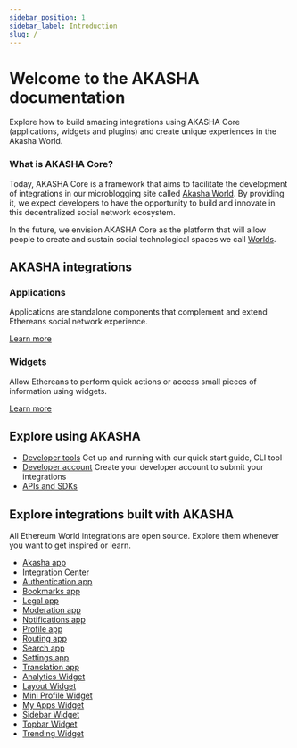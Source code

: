 ```yaml
---
sidebar_position: 1
sidebar_label: Introduction
slug: /
---
```


# Welcome to the AKASHA documentation

Explore how to build amazing integrations using AKASHA Core (applications, widgets and plugins) and create unique experiences in the Akasha World.

### What is AKASHA Core?

Today, AKASHA Core is a framework that aims to facilitate the development of integrations in our microblogging site called [Akasha World](https://akasha.ethereum.world/). By providing it, we expect developers to have the opportunity to build and innovate in this decentralized social network ecosystem.

In the future, we envision AKASHA Core as the platform that will allow people to create and sustain social technological spaces we call [Worlds](https://akasha.org/blog/2019/11/21/what-is-akasha-reloaded-what-is-ethereum-world).

## AKASHA integrations

### Applications

Applications are standalone components that complement and extend Ethereans social network experience.

[Learn more](/integrations/applications)

### Widgets

Allow Ethereans to perform quick actions or access small pieces of information using widgets.

[Learn more](/integrations/widgets)

## Explore using AKASHA

- [Developer tools](https://www.notion.so/Development-quickstart-6a8f3565e6e64b0a87bccb97a35e81c3)
  Get up and running with our quick start guide, CLI tool
- [Developer account](https://www.notion.so/Developer-account-54b6e161c2de4c42aa7db3c8e408f04f)
  Create your developer account to submit your integrations
- [APIs and SDKs](https://www.notion.so/SKD-8ef60f4e79734e3a973ce6e4d67a0a6c)

## Explore integrations built with AKASHA

All Ethereum World integrations are open source. Explore them whenever you want to get inspired or learn.

- [Akasha app](https://github.com/AKASHAorg/akasha-framework/tree/next/ui/apps/akasha)
- [Integration Center](https://github.com/AKASHAorg/akasha-framework/tree/next/ui/apps/app-center)
- [Authentication app](https://github.com/AKASHAorg/akasha-framework/tree/next/ui/apps/auth-app)
- [Bookmarks app](https://github.com/AKASHAorg/akasha-framework/tree/next/ui/apps/bookmarks)
- [Legal app](https://github.com/AKASHAorg/akasha-framework/tree/next/ui/apps/legal)
- [Moderation app](https://github.com/AKASHAorg/akasha-framework/tree/next/ui/apps/moderation)
- [Notifications app](https://github.com/AKASHAorg/akasha-framework/tree/next/ui/apps/notifications)
- [Profile app](https://github.com/AKASHAorg/akasha-framework/tree/next/ui/apps/profile)
- [Routing app](https://github.com/AKASHAorg/akasha-framework/tree/next/ui/apps/routing)
- [Search app](https://github.com/AKASHAorg/akasha-framework/tree/next/ui/apps/search)
- [Settings app](https://github.com/AKASHAorg/akasha-framework/tree/next/ui/apps/settings-app)
- [Translation app](https://github.com/AKASHAorg/akasha-framework/tree/next/ui/apps/translation)
- [Analytics Widget](https://github.com/AKASHAorg/akasha-framework/tree/next/ui/widgets/analytics)
- [Layout Widget](https://github.com/AKASHAorg/akasha-framework/tree/next/ui/widgets/layout)
- [Mini Profile Widget](https://github.com/AKASHAorg/akasha-framework/tree/next/ui/widgets/mini-profile)
- [My Apps Widget](https://github.com/AKASHAorg/akasha-framework/tree/next/ui/widgets/my-apps)
- [Sidebar Widget](https://github.com/AKASHAorg/akasha-framework/tree/next/ui/widgets/sidebar)
- [Topbar Widget](https://github.com/AKASHAorg/akasha-framework/tree/next/ui/widgets/top-bar)
- [Trending Widget](https://github.com/AKASHAorg/akasha-framework/tree/next/ui/widgets/trending)
